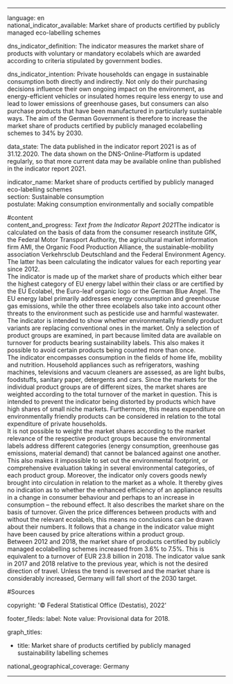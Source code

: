 ---

language: en    
national_indicator_available: Market share of products certified by publicly managed eco-labelling schemes    

dns_indicator_definition: The indicator measures the market share of products with voluntary or mandatory ecolabels which are awarded according to criteria stipulated by government bodies.    

dns_indicator_intention: Private households can engage in sustainable consumption both directly and indirectly. Not only do their purchasing decisions influence their own ongoing impact on the environment, as energy-efficient vehicles or insulated homes require less energy to use and lead to lower emissions of greenhouse gases, but consumers can also purchase products that have been manufactured in particularly sustainable ways. The aim of the German Government is therefore to increase the market share of products certified by publicly managed ecolabelling schemes to 34% by 2030.    

data_state: The data published in the indicator report 2021 is as of 31.12.2020. The data shown on the DNS-Online-Platform is updated regularly, so that more current data may be available online than published in the indicator report 2021.    

indicator_name: Market share of products certified by publicly managed eco-labelling schemes    
section: Sustainable consumption    
postulate: Making consumption environmentally and socially compatible    

#content     
content_and_progress: <i>Text from the Indicator Report 2021</i>The indicator is calculated on the basis of data from the consumer research institute GfK, the Federal Motor Transport Authority, the agricultural market information firm AMI, the Organic Food Production Alliance, the sustainable-mobility association Verkehrsclub Deutschland and the Federal Environment Agency. The latter has been calculating the indicator values for each reporting year since 2012.<br>The indicator is made up of the market share of products which either bear the highest category of EU energy label within their class or are certified by the EU Ecolabel, the Euro-leaf organic logo or the German Blue Angel. The EU energy label primarily addresses energy consumption and greenhouse gas emissions, while the other three ecolabels also take into account other threats to the environment such as pesticide use and harmful wastewater. The indicator is intended to show whether environmentally friendly product variants are replacing conventional ones in the market. Only a selection of product groups are examined, in part because limited data are available on turnover for products bearing sustainability labels. This also makes it possible to avoid certain products being counted more than once.<br>The indicator encompasses consumption in the fields of home life, mobility and nutrition. Household appliances such as refrigerators, washing machines, televisions and vacuum cleaners are assessed, as are light bulbs, foodstuffs, sanitary paper, detergents and cars. Since the markets for the individual product groups are of different sizes, the market shares are weighted according to the total turnover of the market in question. This is intended to prevent the indicator being distorted by products which have high shares of small niche markets. Furthermore, this means expenditure on environmentally friendly products can be considered in relation to the total expenditure of private households.<br>It is not possible to weight the market shares according to the market relevance of the respective product groups because the environmental labels address different categories (energy consumption, greenhouse gas emissions, material demand) that cannot be balanced against one another. This also makes it impossible to set out the environmental footprint, or comprehensive evaluation taking in several environmental categories, of each product group. Moreover, the indicator only covers goods newly brought into circulation in relation to the market as a whole. It thereby gives no indication as to whether the enhanced efficiency of an appliance results in a change in consumer behaviour and perhaps to an increase in consumption – the rebound effect. It also describes the market share on the basis of turnover. Given the price differences between products with and without the relevant ecolabels, this means no conclusions can be drawn about their numbers. It follows that a change in the indicator value might have been caused by price alterations within a product group.<br>Between 2012 and 2018, the market share of products certified by publicly managed ecolabelling schemes increased from 3.6% to 7.5%. This is equivalent to a turnover of EUR 23.8 billion in 2018. The indicator value sank in 2017 and 2018 relative to the previous year, which is not the desired direction of travel. Unless the trend is reversed and the market share is considerably increased, Germany will fall short of the 2030 target.    

#Sources    
    
copyright: '&copy; Federal Statistical Office (Destatis), 2022'    

footer_fileds:
    label: Note
    value: Provisional data for 2018.    

graph_titles: 
  - title: Market share of products certified by publicly managed sustainability labelling schemes
        

national_geographical_coverage: Germany    

---